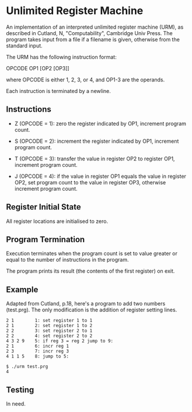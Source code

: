 Unlimited Register Machine
=====================

An implementation of an interpreted unlimited register machine (URM),
as described in Cutland, N, "Computability", Cambridge Univ Press.
The program takes input from a file if a filename is given, otherwise
from the standard input.

The URM has the following instruction format:

OPCODE OP1 [OP2 [OP3]]

where OPCODE is either 1, 2, 3, or 4, and OP1-3 are
the operands.

Each instruction is terminated by a newline.

Instructions
----------

* Z (OPCODE = 1): zero the register indicated by OP1, increment
program count.

* S (OPCODE = 2): increment the register indicated by OP1, increment
program count.

* T (OPCODE = 3): transfer the value in register OP2 to
register OP1, increment program count.

* J (OPCODE = 4): if the value in register OP1 equals the
value in register OP2, set program count to the value in
register OP3, otherwise increment program count.

Register Initial State
-----------

All register locations are initialised to zero.

Program Termination
------------

Execution terminates when the program count is set to value
greater or equal to the number of instructions in the program.

The program prints its result (the contents of the first register)
on exit.


Example
-------------

Adapted from Cutland, p.18, here's a program to add two numbers (test.prg).
The only modification is the addition of register setting lines.

```
2 1        1: set register 1 to 1
2 1        2: set register 1 to 2
2 2        3: set register 2 to 1
2 2        4: set register 2 to 2 
4 3 2 9    5: if reg 3 = reg 2 jump to 9:
2 1        6: incr reg 1
2 3        7: incr reg 3
4 1 1 5    8: jump to 5:
```

```
$ ./urm test.prg 
4
```

Testing
-------------

In need.



